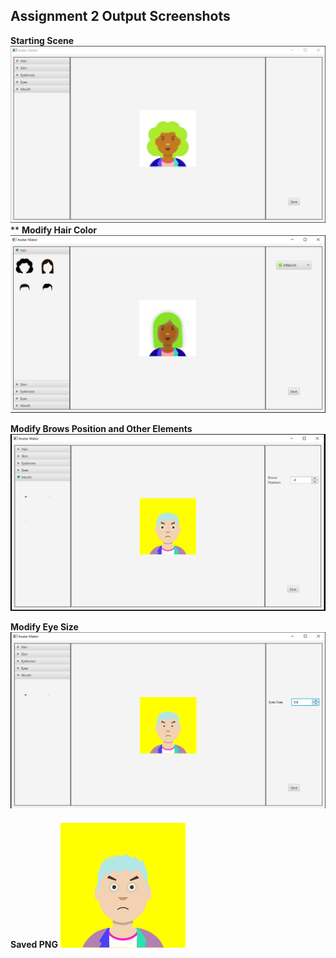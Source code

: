 ## Assignment 2 Output Screenshots

**Starting Scene**
![Starting Scene](https://raw.githubusercontent.com/arctdav/JavaFX-Android-Projects/master/Assignment%202/starting_scene.PNG)
**
**Modify Hair Color**
![Modify Elements](https://github.com/arctdav/JavaFX-Android-Projects/raw/master/Assignment%202/modify_elements.PNG)

**Modify Brows Position and Other Elements**
![Modify Elements](https://raw.githubusercontent.com/arctdav/JavaFX-Android-Projects/master/Assignment%202/modify_elements2.PNG)

**Modify Eye Size**
![Modify Elements](https://raw.githubusercontent.com/arctdav/JavaFX-Android-Projects/master/Assignment%202/modify_elements3.PNG)

**Saved PNG**
![Saved PNG](https://raw.githubusercontent.com/arctdav/JavaFX-Android-Projects/master/Assignment%202/saved_png.png)
